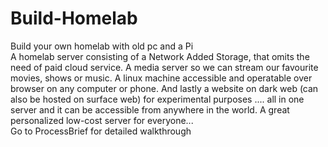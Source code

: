 # Build-Homelab
Build your own homelab with old pc and a Pi<br>
A homelab server consisting of a Network Added Storage, that omits the need of paid cloud service. A media server so we can stream our favourite movies, shows or music. A linux machine accessible and operatable over browser on any computer or phone. And lastly a website on dark web (can also be hosted on surface web) for experimental purposes .... all in one server and it can be accessible from anywhere in the world. A great personalized low-cost server for everyone... <br>
Go to ProcessBrief for detailed walkthrough
